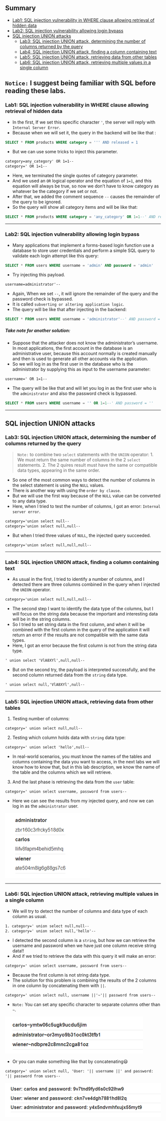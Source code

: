## Summary
- [Lab1: SQL injection vulnerability in WHERE clause allowing retrieval of hidden data](https://github.com/Sec0gh/Portswigger-Labs/tree/main/SQL%20Injection%20Labs/In-Band%20SQL%20Injection#lab1-sql-injection-vulnerability-in-where-clause-allowing-retrieval-of-hidden-data)
- [Lab2: SQL injection vulnerability allowing login bypass](https://github.com/Sec0gh/Portswigger-Labs/tree/main/SQL%20Injection%20Labs/In-Band%20SQL%20Injection#lab2-sql-injection-vulnerability-allowing-login-bypass)
- [SQL injection UNION attacks](https://github.com/Sec0gh/Portswigger-Labs/blob/main/SQL%20Injection%20Labs/In-Band%20SQL%20Injection/README.md#sql-injection-union-attacks)
	- [Lab3: SQL injection UNION attack, determining the number of columns returned by the query](https://github.com/Sec0gh/Portswigger-Labs/blob/main/SQL%20Injection%20Labs/In-Band%20SQL%20Injection/README.md#lab3-sql-injection-union-attack-determining-the-number-of-columns-returned-by-the-query)
	- [Lab4: SQL injection UNION attack, finding a column containing text](https://github.com/Sec0gh/Portswigger-Labs/blob/main/SQL%20Injection%20Labs/In-Band%20SQL%20Injection/README.md#lab4-sql-injection-union-attack-finding-a-column-containing-text)
	- [Lab5: SQL injection UNION attack, retrieving data from other tables](https://github.com/Sec0gh/Portswigger-Labs/blob/main/SQL%20Injection%20Labs/In-Band%20SQL%20Injection/README.md#lab5-sql-injection-union-attack-retrieving-data-from-other-tables)
	- [Lab6: SQL injection UNION attack, retrieving multiple values in a single column](https://github.com/Sec0gh/Portswigger-Labs/blob/main/SQL%20Injection%20Labs/In-Band%20SQL%20Injection/README.md#lab6-sql-injection-union-attack-retrieving-multiple-values-in-a-single-column)

## `Notice:` I suggest being familiar with SQL before reading these labs.

### Lab1: SQL injection vulnerability in WHERE clause allowing retrieval of hidden data
- In the first, If we set this specific character `'`, the server will reply with `Internal Server Error`.
- Because when we will set it, the query in the backend will be like that :

```SQL
SELECT * FROM products WHERE category = ''' AND released = 1
```
- But we can use some tricks to inject this parameter.

```
category=any_category' OR 1=1--
category=' OR 1=1--
```
- Here, we terminated the single quotes of category parameter.
- And we used an `OR` logical operator and the equation of `1=1`, and this equation will always be true, so now we don’t have to know category as whatever be the category if we set or not.
- After that, we added the comment sequence `--` causes the remainder of the query to be ignored.
- So the query will show all category items and will be like that:

```SQL
SELECT * FROM products WHERE category = 'any_category' OR 1=1--' AND released = 1
```
-----------------------------------------------------------------------

### Lab2: SQL injection vulnerability allowing login bypass
- Many applications that implement a forms-based login function use a database to store user credentials and perform a simple SQL query to validate each login attempt like this query:

```SQL
SELECT * FROM users WHERE username = 'admin' AND password = 'admin'
```
- Try injecting this payload.

```
username=administrator'--
```
- Again, When we set `--`, it will ignore the remainder of the query and the password check is bypassed.
- It is called `subverting or altering application logic`.
- The query will be like that after injecting in the backend:

```SQL
SELECT * FROM users WHERE username = 'administrator'--' AND password = ''
```
##### Take note for another solution:
- Suppose that the attacker does not know the administrator’s username. In most applications, the first account in the database is an administrative user, because this account normally is created manually and then is used to generate all other accounts via the application.
- So we will log in as the first user in the database who is the administrator by supplying this as input to the username parameter:

```
username=' OR 1=1--
```
- The query will be like that and will let you log in as the first user who is the `administrator` and also the password check is bypassed.

```SQL
SELECT * FROM users WHERE username = '' OR 1=1--' AND password = ''
```

-----------------------------------------------------------------------
## SQL injection UNION attacks
### Lab3: SQL injection UNION attack, determining the number of columns returned by the query
>  `Note:` to combine two `select` statements with the `UNION`  operator:
	1. We must return the same number of columns in the 2 `select` statements.
	2. The 2 quires result must have the same or compatible data types, appearing in the same order.

- So one of the most common ways to detect the number of columns in the select statement is using the `NULL` values. 
- There is another way with using the `order by clause`.
- But we will use the first way because of the `NULL` value can be converted to any data type.
- Here, when I tried to test the number of columns, I got an error: `Internal server error`.
 
```
category='union select null--
category='union select null,null--
```
 - But when I tried three values of `NULL`, the injected query succeeded.
 
```
category='union select null,null,null--
```

-----------------------------------------------------------------------

### Lab4: SQL injection UNION attack, finding a column containing text

- As usual in the first, I tried to identify a number of columns, and I detected there are three columns combined in the query when I injected the `UNION` operator.

```
category='union select null,null,null--
```
- The second step I want to identify the data type of the columns, but I will focus on the string data because the important and interesting data will be in the string columns.
- So I tried to set string data in the first column, and when it will be combined with the first column in the query of the application it will return an error if the results are not compatible with the same data types.
- Here, I got an error because the first column is not from the string data type.

```
' union select 'VlA8XYl',null,null--
```
- But on the second try, the payload is interpreted successfully, and the second column returned data from the `string` data type.  

```
' union select null,'VlA8XYl',null--
```

-----------------------------------------------------------------------

### Lab5: SQL injection UNION attack, retrieving data from other tables
1. Testing number of columns:

```
category=' union select null,null--
```
2. Testing which column holds data with `string` data type:

```
category=' union select 'hello',null--
```
- In real-world scenarios, you must know the names of the tables and columns containing the data you want to access, in the next labs we will know how to know that, but in this lab description, we know the name of the table and the columns which we will retrieve.
3. And the last phase is retrieving the data from the `user` table:

```
category=' union select username, password from users--
```
- Here we can see the results from my injected query, and now we can log in as the `administrator` user.

![lab5.png](https://github.com/Sec0gh/Portswigger-Labs/blob/main/SQL%20Injection%20Labs/images/In-Band%20SQLi%20images/lab5.png)

-----------------------------------------------------------------------
### Lab6: SQL injection UNION attack, retrieving multiple values in a single column
- We will try to detect the number of columns and data type of each column as usual.

```
1. category=' union select null,null--
2. category=' union select null,'hello'--
```
- I detected the second column is a `string`, but how we can retrieve the username and password when we have just one column receive string data!!
- And if we tried to retrieve the data with this query it will make an error:
```
category=' union select username, password from users--
```
- Because the first column is not string data type.
- The solution for this problem is combining the results of the 2 columns in one column by concatenating them with `||`.

```
category=' union select null, username ||'~'|| password from users--
```
- `Note:` You can set any specific character to separate columns other than `~`.

![lab6.png](https://github.com/Sec0gh/Portswigger-Labs/blob/main/SQL%20Injection%20Labs/images/In-Band%20SQLi%20images/lab6.png)

- Or you can make something like that by concatenating😃
```
category=' union select null, 'User: '|| username ||' and password: '|| password from users--
```

![lab6_another_form.png](https://github.com/Sec0gh/Portswigger-Labs/blob/main/SQL%20Injection%20Labs/images/In-Band%20SQLi%20images/lab6_another_form.png)
